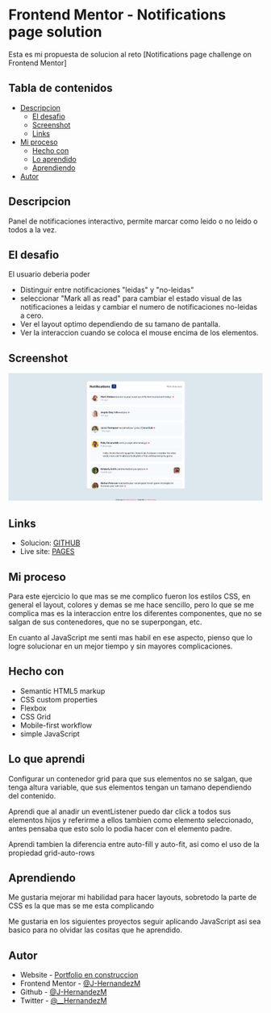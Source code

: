 # Frontend Mentor - Notifications page solution

Esta es mi propuesta de solucion al reto [Notifications page challenge on Frontend Mentor]

## Tabla de contenidos

- [Descripcion](#descripcion)
  - [El desafio](#el-desafio)
  - [Screenshot](#screenshot)
  - [Links](#links)
- [Mi proceso](#mi-proceso)
  - [Hecho con](#hecho-con)
  - [Lo aprendido](#lo-que-aprendi)
  - [Aprendiendo](#aprendiendo)
- [Autor](#autor)

## Descripcion

Panel de notificaciones interactivo, permite marcar como leido o no leido o todos a la vez.

## El desafio

El usuario deberia poder

- Distinguir entre notificaciones "leidas" y "no-leidas" 
- seleccionar "Mark all as read" para cambiar el estado visual de las notificaciones a leidas y cambiar el numero de notificaciones no-leidas a cero.
- Ver el layout optimo dependiendo de su tamano de pantalla.
- Ver la interaccion cuando se coloca el mouse encima de los elementos.

## Screenshot

![](./assets/images/screenshot.png)

## Links

- Solucion: [GITHUB](https://github.com/J-HernandezM/notifications)
- Live site: [PAGES](https://j-hernandezm.github.io/notifications/)

## Mi proceso

Para este ejercicio lo que mas se me complico fueron los estilos CSS, en general el layout, colores y demas se me hace sencillo, pero lo que se me complica mas es la interaccion entre los diferentes componentes, que no se salgan de sus contenedores, que no se superpongan, etc.

En cuanto al JavaScript me senti mas habil en ese aspecto, pienso que lo logre solucionar en un mejor tiempo y sin mayores complicaciones.

## Hecho con

- Semantic HTML5 markup
- CSS custom properties
- Flexbox
- CSS Grid
- Mobile-first workflow
- simple JavaScript

## Lo que aprendi

Configurar un contenedor grid para que sus elementos no se salgan, que tenga altura variable, que sus elementos tengan un tamano dependiendo del contenido.

Aprendi que al anadir un eventListener puedo dar click a todos sus elementos hijos y referirme a ellos tambien como elemento seleccionado, antes pensaba que esto solo lo podia hacer con el elemento padre.

Aprendi tambien la diferencia entre auto-fill y auto-fit, asi como el uso de la propiedad grid-auto-rows

## Aprendiendo
Me gustaria mejorar mi habilidad para hacer layouts, sobretodo la parte de CSS es la que mas se me esta complicando

Me gustaria en los siguientes proyectos seguir aplicando JavaScript asi sea basico para no olvidar las cositas que he aprendido.


## Autor

- Website - [Portfolio en construccion](https://j-hernandezm.github.io)
- Frontend Mentor - [@J-HernandezM](https://www.frontendmentor.io/profile/J-HernandezM)
- Github - [@J-HernandezM](https://github.com/J-HernandezM)
- Twitter - [@__HernandezM](https://www.twitter.com/__HernandezM)